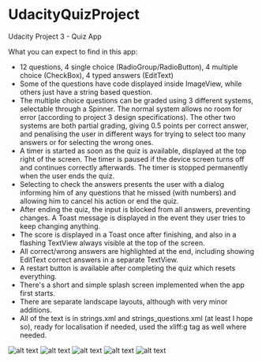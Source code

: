 # UdacityQuizProject
Udacity Project 3 - Quiz App

What you can expect to find in this app:
- 12 questions, 4 single choice (RadioGroup/RadioButton), 4 multiple choice (CheckBox), 4 typed answers (EditText)
- Some of the questions have code displayed inside ImageView, while others just have a string based question.
- The multiple choice questions can be graded using 3 different systems, selectable through a Spinner. The normal system allows no room for error (according to project 3 design specifications). The other two systems are both partial grading, giving 0.5 points per correct answer, and penalising the user in different ways for trying to select too many answers or for selecting the wrong ones.
- A timer is started as soon as the quiz is available, displayed at the top right of the screen. The timer is paused if the device screen turns off and continues correctly afterwards. The timer is stopped permanently when the user ends the quiz.
- Selecting to check the answers presents the user with a dialog informing him of any questions that he missed (with numbers) and allowing him to cancel his action or end the quiz.
- After ending the quiz, the input is blocked from all answers, preventing changes. A Toast message is displayed in the event they user tries to keep changing anything.
- The score is displayed in a Toast once after finishing, and also in a flashing TextView always visible at the top of the screen.
- All correct/wrong answers are highlighted at the end, including showing EditText correct answers in a separate TextView.
- A restart button is available after completing the quiz which resets everything.
- There's a short and simple splash screen implemented when the app first starts.
- There are separate landscape layouts, although with very minor additions.
- All of the text is in strings.xml and strings_questions.xml (at least I hope so), ready for localisation if needed, used the xliff:g tag as well where needed.

![alt text](https://raw.githubusercontent.com/ccojocea/UdacityQuizProject/blob/master/extras/device_1.png)
![alt text](https://raw.githubusercontent.com/ccojocea/UdacityQuizProject/blob/master/extras/device_2.png)
![alt text](https://raw.githubusercontent.com/ccojocea/UdacityQuizProject/blob/master/extras/device_3.png)
![alt text](https://raw.githubusercontent.com/ccojocea/UdacityQuizProject/blob/master/extras/device_4.png)
![alt text](https://raw.githubusercontent.com/ccojocea/UdacityQuizProject/blob/master/extras/device_5.png)
